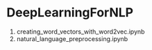 # DeepLearningForNLP

1. creating_word_vectors_with_word2vec.ipynb
2. natural_language_preprocessing.ipynb
